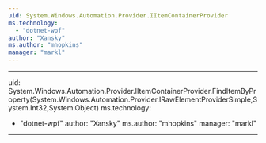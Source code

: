 ```yaml
---
uid: System.Windows.Automation.Provider.IItemContainerProvider
ms.technology: 
  - "dotnet-wpf"
author: "Xansky"
ms.author: "mhopkins"
manager: "markl"
---
```


---
uid: System.Windows.Automation.Provider.IItemContainerProvider.FindItemByProperty(System.Windows.Automation.Provider.IRawElementProviderSimple,System.Int32,System.Object)
ms.technology: 
  - "dotnet-wpf"
author: "Xansky"
ms.author: "mhopkins"
manager: "markl"
---
